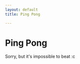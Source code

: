 ```yaml
---
layout: default
title: Ping Pong

---
```


# Ping Pong

Sorry, but it's impossible to beat :c

<html>
<canvas id = "gameCanvas" width = "400" height = "480"></canvas>
    <script type = "application/javascript" src = "/assets/js/tennisGame.js"></script>
</html>
